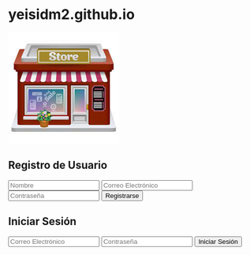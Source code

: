 # yeisidm2.github.io

<!DOCTYPE html>
<html lang="es">
<head>
    <meta charset="UTF-8">
    <meta name="viewport" content="width=device-width, initial-scale=1.0">
    <link rel="stylesheet" href="styles.css">
    <title>Página de Registro e Inicio de Sesión</title>
</head>
<body>
    <div class="container">
        <img src="yei.jpg" alt="tienda">
        <form action="registro.php" method="POST">
            <h2>Registro de Usuario</h2>
            <input type="text" name="nombre" placeholder="Nombre" required>
            <input type="email" name="email" placeholder="Correo Electrónico" required>
            <input type="password" name="contrasena" placeholder="Contraseña" required>
            <button type="submit">Registrarse</button>
        </form>
        <form action="login.php" method="POST">
            <h2>Iniciar Sesión</h2>
            <input type="email" name="email" placeholder="Correo Electrónico" required>
            <input type="password" name="contrasena" placeholder="Contraseña" required>
            <button type="submit">Iniciar Sesión</button>
        </form>
    </div>
</body>
</html>

